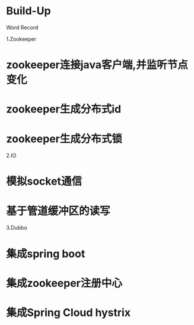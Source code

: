 # Build-Up

Word Record

1.Zookeeper
  # zookeeper连接java客户端,并监听节点变化
  # zookeeper生成分布式id
  # zookeeper生成分布式锁
2.IO
  # 模拟socket通信
  # 基于管道缓冲区的读写
3.Dubbo
  # 集成spring boot
  # 集成zookeeper注册中心
  # 集成Spring Cloud hystrix


